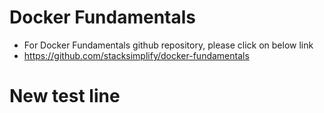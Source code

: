 # Docker Fundamentals
- For Docker Fundamentals github repository, please click on below link
- https://github.com/stacksimplify/docker-fundamentals
# New test line